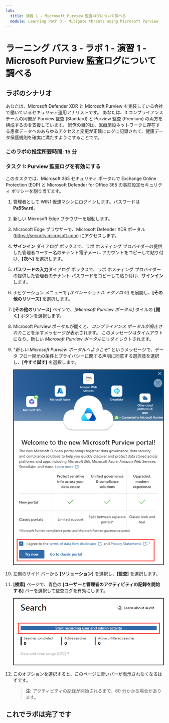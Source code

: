 ```yaml
---
lab:
  title: 演習 1 - Microsoft Purview 監査ログについて調べる
  module: Learning Path 3 - Mitigate threats using Microsoft Purview
---
```


# ラーニング パス 3 - ラボ 1 - 演習 1 - Microsoft Purview 監査ログについて調べる

## ラボのシナリオ

あなたは、Microsoft Defender XDR と Microsoft Purview を実装している会社で働いているセキュリティ運用アナリストです。 あなたは、It コンプライアンス チームの同僚が Purview 監査 (Standard) と Purview 監査 (Premium) の両方を構成するのを支援しています。 同僚の目的は、医療施設ネットワークに存在する患者データへのあらゆるアクセスと変更が正確にログに記録されて、健康データ保護規則を確実に満たすようにすることです。

### このラボの推定所要時間: 15 分

### タスク 1: Purview 監査ログを有効にする

このタスクでは、Microsoft 365 セキュリティ ポータルで Exchange Online Protection (EOP) と Microsoft Defender for Office 365 の事前設定セキュリティ ポリシーを割り当てます。

1. 管理者として WIN1 仮想マシンにログインします。パスワードは**Pa55w.rd**。  

1. 新しい Microsoft Edge ブラウザーを起動します。

1. Microsoft Edge ブラウザーで、Microsoft Defender XDR ポータル (<https://security.microsoft.com>) にアクセスします。

1. **サインイン** ダイアログ ボックスで、ラボ ホスティング プロバイダーの提供した管理者ユーザー名のテナント電子メール アカウントをコピーして貼り付け、**[次へ]** を選択します。

1. **パスワードの入力**ダイアログ ボックスで、ラボ ホスティング プロバイダーの提供した管理者のテナント パスワードをコピーして貼り付け、**サインイン**します。

1. ナビゲーション メニューで *[オペレーショナル テクノロジ]* を展開し、**[その他のリソース]** を選択します。

1. **[その他のリソース]** ペインで、*[Microsoft Purview ポータル]* タイルの **[開く]** ボタンを選択します。

1. Microsoft Purview ポータルが開くと、*コンプライアンス ポータルが廃止された*ことを示すメッセージが表示されます。 このメッセージはタイムアウトになり、新しい *Microsoft Purview ポータル*にリダイレクトされます。

1. *"新しい Microsoft Purview ポータルへようこそ"* というメッセージで、データ フロー開示の条件とプライバシーに関する声明に同意する選択肢を選択し、**[今すぐ試す]** を選択します。

    ![[ようこそ新しい Microsoft Purview ポータルへ] 画面のスクリーンショット。](../Media/welcome-purview-portal.png)

1. 左側のサイド バーから **[ソリューション]** を選択し、**[監査]** を選択します。

1. **[検索]** ページで、青色の **[ユーザーと管理者のアクティビティの記録を開始する]** バーを選択して監査ログを有効にします。

    ![[ユーザーと管理者のアクティビティの記録を開始する] ボタンを示すスクリーンショット。](../Media/enable-audit-button.png)

1. このオプションを選択すると、このページに青いバーが表示されなくなるはずです。

    >**注:** アクティビティの記録が開始されるまで、60 分かかる場合があります。

## これでラボは完了です
